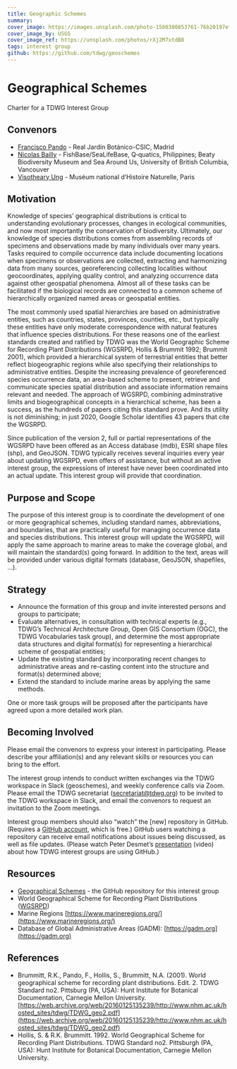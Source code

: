 ```yaml
---
title: Geographic Schemes
summary: 
cover_image: https://images.unsplash.com/photo-1580380853761-76b20197ef99
cover_image_by: USGS
cover_image_ref: https://unsplash.com/photos/rXj2M7xtdB8
tags: interest group
github: https://github.com/tdwg/geoschemes
---
```


# Geographical Schemes

Charter for a TDWG Interest Group


## Convenors



*   [Francisco Pando](mailto:pando@rjb.csic.es) - Real Jardín Botánico-CSIC, Madrid
*   [Nicolas Bailly](mailto:n.bailly@q-quatics.org) - FishBase/SeaLifeBase, Q‑quatics, Philippines; Beaty Biodiversity Museum and Sea Around Us, University of British Columbia, Vancouver
*   [Visotheary Ung](mailto:visotheary.ung@mnhn.fr) - Muséum national d’Histoire Naturelle, Paris


## Motivation

Knowledge of species’ geographical distributions is critical to understanding evolutionary processes, changes in ecological communities, and now most importantly the conservation of biodiversity.  Ultimately, our knowledge of species distributions comes from assembling records of specimens and observations made by many individuals over many years.  Tasks required to compile occurrence data include documenting locations when specimens or observations are collected, extracting and harmonizing data from many sources, georeferencing collecting localities without geocoordinates, applying quality control, and analyzing occurrence data against other geospatial phenomena.  Almost all of these tasks can be facilitated if the biological records are connected to a common scheme of hierarchically organized named areas or geospatial entities. 

The most commonly used spatial hierarchies are based on administrative entities, such as countries, states, provinces, counties, etc., but typically these entities have only moderate correspondence with natural features that influence species distributions. For these reasons one of the earliest standards created and ratified by TDWG was the World Geographic Scheme for Recording Plant Distributions (WGSRPD, Hollis & Brummit 1992; Brummit 2001), which provided a hierarchical system of terrestrial entities that better reflect biogeographic regions while also specifying their relationships to administrative entities.  Despite the increasing prevalence of georeferenced species occurrence data, an area-based scheme to present, retrieve and communicate species spatial distribution and associate information remains relevant and needed. The approach of WGSRPD, combining adminstrative limits and biogeographical  concepts in a hierarchical scheme, has been a success, as the hundreds of papers citing this standard prove. And its utility is not diminishing; in just 2020, Google Scholar identifies 43 papers that cite the WGSRPD. 

Since publication of the version 2, full or partial representations of the WGSRPD have been offered as an Access database (mdb), ESRI shape files (shp), and GeoJSON.  TDWG typically receives several inquiries every year about updating WGSRPD, even offers of assistance, but without an active interest group, the expressions of interest have never been coordinated into an actual update.  This interest group will provide that coordination.


## Purpose and Scope

The purpose of this interest group is to coordinate the development of one or more geographical schemes, including standard names, abbreviations, and boundaries, that are practically useful for managing occurrence data and species distributions.  This interest group will update the WGSRPD, will apply the same approach to marine areas to make the coverage global, and will maintain the standard(s) going forward.  In addition to the text, areas will be provided under various digital formats (database, GeoJSON, shapefiles, …). 


## Strategy



*   Announce the formation of this group and invite interested persons and groups to participate;
*   Evaluate alternatives, in consultation with technical experts (e.g., TDWG’s Technical Architecture Group, Open GIS Consortium (OGC), the TDWG Vocabularies task group), and determine the most appropriate data structures and digital format(s) for representing a hierarchical scheme of geospatial entities;
*   Update the existing standard by incorporating recent changes to administrative areas and re-casting content into the structure and format(s) determined above;
*   Extend the standard to include marine areas by applying the same methods.

One or more task groups will be proposed after the participants have agreed upon a more detailed work plan.


## Becoming Involved

Please email the convenors to express your interest in participating.  Please describe your affiliation(s) and any relevant skills or resources you can bring to the effort.  

The interest group intends to conduct written exchanges via the TDWG workspace in Slack (geoschemes), and weekly conference calls via Zoom.  Please email the TDWG secretariat ([secretariat@tdwg.org](mailto:secretariat@tdwg.org)) to be invited to the TDWG workspace in Slack, and email the convenors to request an invitation to the Zoom meetings. 

Interest group members should also “watch” the [new] repository in GitHub. (Requires a [GitHub account](https://github.com/), which is free.)  GitHub users watching a repository can receive email notifications about issues being discussed, as well as file updates.  (Please watch Peter Desmet’s [presentation](https://vimeo.com/195812163) (video) about how TDWG interest groups are using GitHub.)


## Resources



*   [Geographical Schemes](https://github.com/tdwg/geoschemes) - the GitHub repository for this interest group 
*   World Geographical Scheme for Recording Plant Distributions ([WGSRPD](https://github.com/tdwg/wgsrpd))
*   Marine Regions [https://www.marineregions.org/](https://www.marineregions.org/)
*   Database of Global Administrative Areas (GADM):  [https://gadm.org](https://gadm.org)


## References



*   Brummitt, R.K., Pando, F., Hollis, S., Brummitt, N.A. (2001). World geographical scheme for recording plant distributions. Edit. 2. TDWG Standard no2. Pittsburg (PA, USA): Hunt Institute for Botanical Documentation, Carnegie Mellon University. [https://web.archive.org/web/20160125135239/http://www.nhm.ac.uk/hosted_sites/tdwg/TDWG_geo2.pdf](https://web.archive.org/web/20160125135239/http://www.nhm.ac.uk/hosted_sites/tdwg/TDWG_geo2.pdf) 
*   Hollis, S. & R.K. Brummitt. 1992. World Geographical Scheme for Recording Plant Distributions. TDWG Standard no2. Pittsburgh (PA, USA): Hunt Institute for Botanical Documentation, Carnegie Mellon University.
